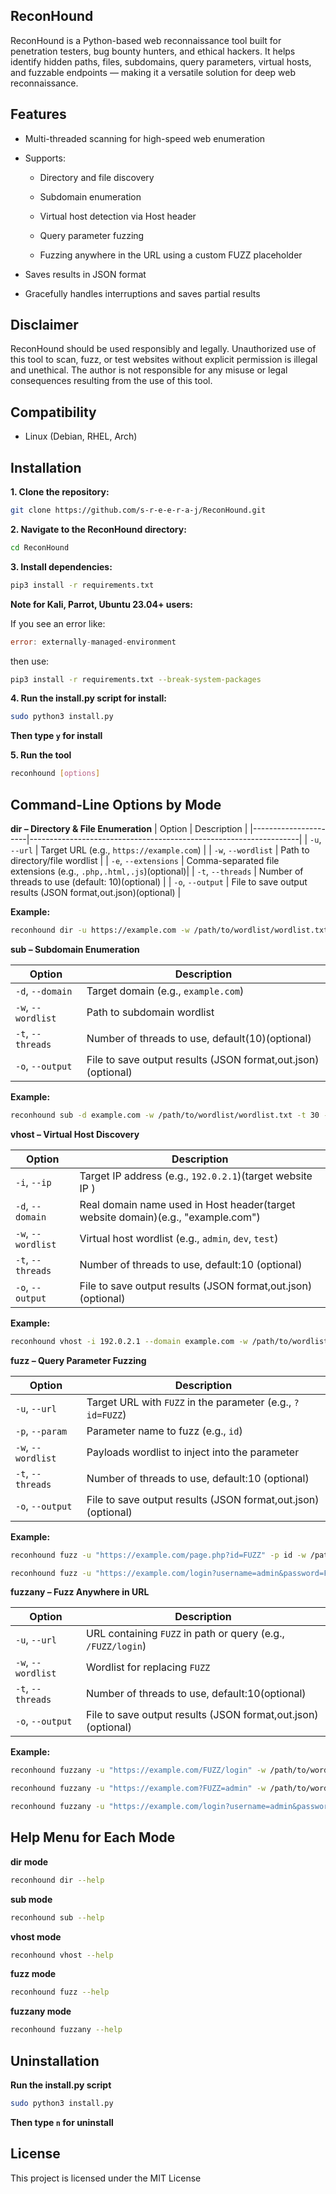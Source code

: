 ##  ReconHound
ReconHound is a Python-based web reconnaissance tool built for penetration testers, bug bounty hunters, and ethical hackers. It helps identify hidden paths, files, subdomains, query parameters, virtual hosts, and fuzzable endpoints — making it a versatile solution for deep web reconnaissance.

##  Features
- Multi-threaded scanning for high-speed web enumeration

- Supports:

    - Directory and file discovery

    - Subdomain enumeration

    - Virtual host detection via Host header

    - Query parameter fuzzing

    - Fuzzing anywhere in the URL using a custom FUZZ placeholder

- Saves results in JSON format

- Gracefully handles interruptions and saves partial results

## Disclaimer 
ReconHound should be used responsibly and legally. Unauthorized use of this tool to scan, fuzz, or test websites without explicit permission is illegal and unethical. The author is not responsible for any misuse or legal consequences resulting from the use of this tool.

## Compatibility
- Linux (Debian, RHEL, Arch) 

## Installation
**1. Clone the repository:**
```bash
git clone https://github.com/s-r-e-e-r-a-j/ReconHound.git
```
**2. Navigate to the ReconHound directory:**
```bash
cd ReconHound
```
**3. Install dependencies:**
```bash
pip3 install -r requirements.txt
```
**Note for Kali, Parrot, Ubuntu 23.04+ users:**

If you see an error like:
```go
error: externally-managed-environment
```
then use:
```bash
pip3 install -r requirements.txt --break-system-packages
```
**4. Run the install.py script for install:**
```bash
sudo python3 install.py
```
**Then type `y` for install**

**5. Run the tool**
```bash
reconhound [options]
```
## Command-Line Options by Mode
**dir – Directory & File Enumeration**
| Option               | Description                                                       |
|----------------------|-------------------------------------------------------------------|
| `-u`, `--url`        | Target URL (e.g., `https://example.com`)                          |
| `-w`, `--wordlist`   | Path to directory/file wordlist                                   |
| `-e`, `--extensions` | Comma-separated file extensions (e.g., `.php,.html,.js`)(optional)|
| `-t`, `--threads`    | Number of threads to use (default: 10)(optional)                  |
| `-o`, `--output`     | File to save output results (JSON format,out.json)(optional)      |



**Example:**

```bash
reconhound dir -u https://example.com -w /path/to/wordlist/wordlist.txt -e .php,.html -t 20 -o /path/to/save/dir_results.json
```



**sub – Subdomain Enumeration**

| Option             | Description                                                    |
|--------------------|----------------------------------------------------------------|
| `-d`, `--domain`   | Target domain (e.g., `example.com`)                            |
| `-w`, `--wordlist` | Path to subdomain wordlist                                     |
| `-t`, `--threads`  | Number of threads to use, default(10)(optional)                |
| `-o`, `--output`   | File to save output results (JSON format,out.json)(optional)   |




**Example:**

```bash
reconhound sub -d example.com -w /path/to/wordlist/wordlist.txt -t 30 -o /path/to/save/sub_results.json
```



**vhost – Virtual Host Discovery**

| Option             | Description                                                                     |
|--------------------|---------------------------------------------------------------------------------|
| `-i`, `--ip`       | Target IP address (e.g., `192.0.2.1`)(target website IP )                       |
| `-d`, `--domain`   | Real domain name used in Host header(target website domain)(e.g., "example.com")|
| `-w`, `--wordlist` | Virtual host wordlist (e.g., `admin`, `dev`, `test`)                            |
| `-t`, `--threads`  | Number of threads to use, default:10 (optional)                                 |
| `-o`, `--output`   | File to save output results (JSON format,out.json)(optional)                    |



**Example:**

```bash
reconhound vhost -i 192.0.2.1 --domain example.com -w /path/to/wordlist/wordlist.txt -t 25 -o /path/to/save/vhost_results.json
```



**fuzz – Query Parameter Fuzzing**

| Option             | Description                                                    |
|--------------------|----------------------------------------------------------------|
| `-u`, `--url`      | Target URL with `FUZZ` in the parameter (e.g., `?id=FUZZ`)     |
| `-p`, `--param`    | Parameter name to fuzz (e.g., `id`)                            |
| `-w`, `--wordlist` | Payloads wordlist to inject into the parameter                 |
| `-t`, `--threads`  | Number of threads to use, default:10 (optional)                |
| `-o`, `--output`   | File to save output results (JSON format,out.json)(optional)   |



**Example:**

```bash
reconhound fuzz -u "https://example.com/page.php?id=FUZZ" -p id -w /path/to/wordlist/wordlist.txt -t 20 -o /path/to/save/fuzz_results.json
```

```bash
reconhound fuzz -u "https://example.com/login?username=admin&password=FUZZ" -p password -w /path/to/wordlist/wordlist.txt -t 15 -o /path/to/save/fuzz_results.json
```


**fuzzany – Fuzz Anywhere in URL**

| Option             | Description                                                    |
|--------------------|----------------------------------------------------------------|
| `-u`, `--url`      | URL containing `FUZZ` in path or query (e.g., `/FUZZ/login`)   |
| `-w`, `--wordlist` | Wordlist for replacing `FUZZ`                                  |
| `-t`, `--threads`  | Number of threads to use, default:10(optional)                 |
| `-o`, `--output`   | File to save output results (JSON format,out.json)(optional)   |



**Example:**

```bash
reconhound fuzzany -u "https://example.com/FUZZ/login" -w /path/to/wordlist/wordlist.txt -t 15 -o /path/to/save/fuzzany_results.json
```
```bash
reconhound fuzzany -u "https://example.com?FUZZ=admin" -w /path/to/wordlist/wordlist.txt -t 15 -o /path/to/save/fuzzany_results.json
```

```bash
reconhound fuzzany -u "https://example.com/login?username=admin&password=FUZZ" -w /path/to/wordlist/wordlist.txt -t 15 -o /path/to/save/fuzzany_results.json
```

## Help Menu for Each Mode
**dir mode**
```bash
reconhound dir --help
```
**sub mode**
```bash
reconhound sub --help
```
**vhost mode**
```bash
reconhound vhost --help
```
**fuzz mode**
```bash
reconhound fuzz --help
```
**fuzzany mode**
```bash
reconhound fuzzany --help
```
## Uninstallation

**Run the install.py script**
```bash
sudo python3 install.py
```
**Then type `n` for uninstall**

## License
This project is licensed under the MIT License
